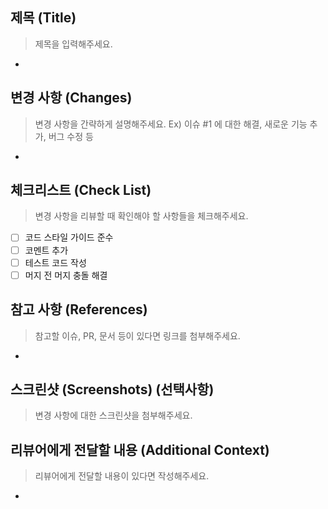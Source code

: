 ## 제목 (Title)
> 제목을 입력해주세요.
- 

## 변경 사항 (Changes)
> 변경 사항을 간략하게 설명해주세요. 
> Ex) 이슈 #1 에 대한 해결, 새로운 기능 추가, 버그 수정 등
- 

## 체크리스트 (Check List)
> 변경 사항을 리뷰할 때 확인해야 할 사항들을 체크해주세요.
- [ ] 코드 스타일 가이드 준수
- [ ] 코멘트 추가
- [ ] 테스트 코드 작성
- [ ] 머지 전 머지 충돌 해결

## 참고 사항 (References)
> 참고할 이슈, PR, 문서 등이 있다면 링크를 첨부해주세요.
- 

## 스크린샷 (Screenshots) (선택사항)
> 변경 사항에 대한 스크린샷을 첨부해주세요.

## 리뷰어에게 전달할 내용 (Additional Context)
> 리뷰어에게 전달할 내용이 있다면 작성해주세요.
- 